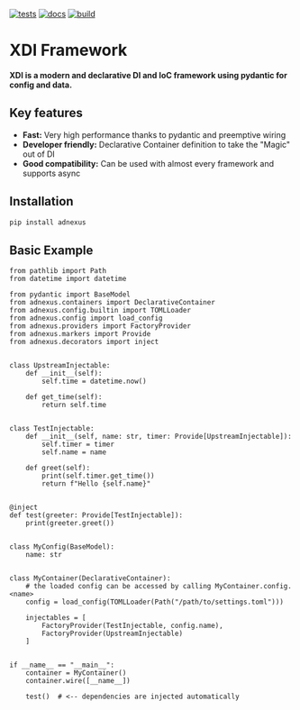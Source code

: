 [![tests](https://github.com/Nictec/XDI/actions/workflows/main.yml/badge.svg)](https://github.com/Nictec/XDI/actions/workflows/main.yml) [![docs](https://github.com/Nictec/adnexus/actions/workflows/docs.yml/badge.svg)](https://github.com/Nictec/adnexus/actions/workflows/docs.yml) [![build](https://github.com/Nictec/adnexus/actions/workflows/build.yml/badge.svg)](https://github.com/Nictec/adnexus/actions/workflows/build.yml)
# XDI Framework
**XDI is a modern and declarative DI and IoC framework using pydantic for config and data.**

## Key features

- **Fast:** Very high performance thanks to pydantic and preemptive wiring
- **Developer friendly:** Declarative Container definition to take the "Magic" out of DI
- **Good compatibility:** Can be used with almost every framework and supports async

## Installation
```bash
pip install adnexus
```

## Basic Example

```python3
from pathlib import Path
from datetime import datetime

from pydantic import BaseModel
from adnexus.containers import DeclarativeContainer
from adnexus.config.builtin import TOMLLoader
from adnexus.config import load_config
from adnexus.providers import FactoryProvider
from adnexus.markers import Provide
from adnexus.decorators import inject


class UpstreamInjectable:
    def __init__(self):
        self.time = datetime.now()

    def get_time(self):
        return self.time


class TestInjectable:
    def __init__(self, name: str, timer: Provide[UpstreamInjectable]):
        self.timer = timer
        self.name = name

    def greet(self):
        print(self.timer.get_time())
        return f"Hello {self.name}"


@inject
def test(greeter: Provide[TestInjectable]):
    print(greeter.greet())


class MyConfig(BaseModel):
    name: str


class MyContainer(DeclarativeContainer):
    # the loaded config can be accessed by calling MyContainer.config.<name>
    config = load_config(TOMLLoader(Path("/path/to/settings.toml")))

    injectables = [
        FactoryProvider(TestInjectable, config.name),
        FactoryProvider(UpstreamInjectable)
    ]


if __name__ == "__main__":
    container = MyContainer()
    container.wire([__name__])

    test()  # <-- dependencies are injected automatically
```
